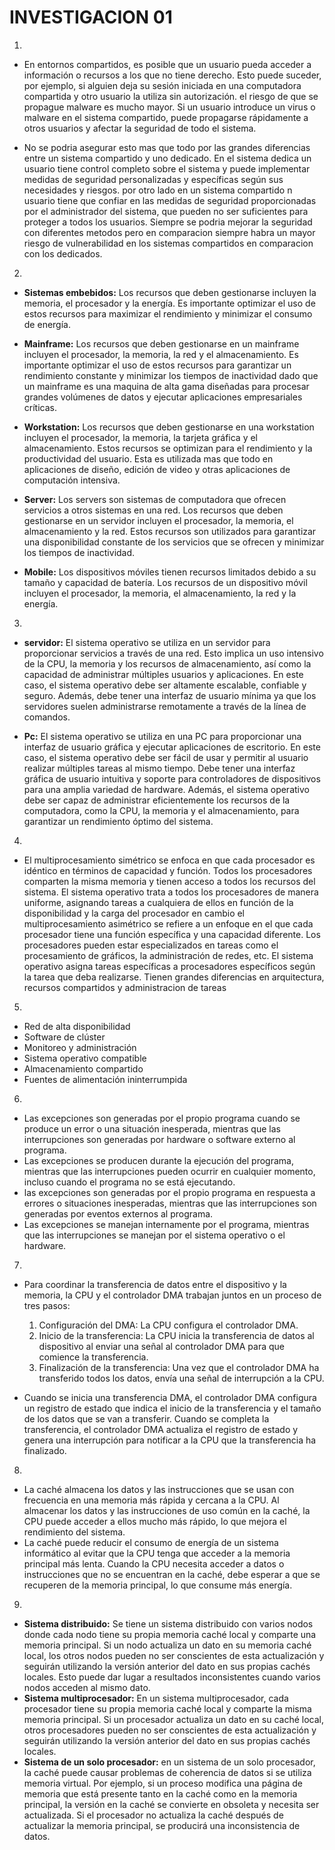 # **INVESTIGACION 01**

1.

 * En entornos compartidos, es posible que un usuario pueda acceder a información o recursos a los que no tiene derecho. Esto puede suceder, por ejemplo, si alguien deja su sesión iniciada en una computadora compartida y otro usuario la utiliza sin autorización.
el riesgo de que se propague malware es mucho mayor. Si un usuario introduce un virus o malware en el sistema compartido, puede propagarse rápidamente a otros usuarios y afectar la seguridad de todo el sistema.

 * No se podria asegurar esto mas que todo por las grandes diferencias entre un sistema compartido y uno dedicado. En el sistema dedica un usuario tiene control completo sobre el sistema y puede implementar medidas de seguridad personalizadas y específicas según sus necesidades y riesgos. por otro lado en un sistema compartido n usuario tiene que confiar en las medidas de seguridad proporcionadas por el administrador del sistema, que pueden no ser suficientes para proteger a todos los usuarios. Siempre se podria mejorar la seguridad con diferentes metodos pero en comparacion siempre habra un mayor riesgo de vulnerabilidad en los sistemas compartidos en comparacion con los dedicados.

2. 
 
 * **Sistemas embebidos:** Los recursos que deben gestionarse incluyen la memoria, el procesador y la energía. Es importante optimizar el uso de estos recursos para maximizar el rendimiento y minimizar el consumo de energía.

 * **Mainframe:** Los recursos que deben gestionarse en un mainframe incluyen el procesador, la memoria, la red y el almacenamiento. Es importante optimizar el uso de estos recursos para garantizar un rendimiento constante y minimizar los tiempos de inactividad dado que un mainframe es una maquina de alta gama diseñadas para procesar grandes volúmenes de datos y ejecutar aplicaciones empresariales críticas.
  
 * **Workstation:** Los recursos que deben gestionarse en una workstation incluyen el procesador, la memoria, la tarjeta gráfica y el almacenamiento. Estos recursos se optimizan para el rendimiento y la productividad del usuario. Esta es utilizada mas que todo en aplicaciones de diseño, edición de video y otras aplicaciones de computación intensiva.
  
 * **Server:** Los servers son sistemas de computadora que ofrecen servicios a otros sistemas en una red. Los recursos que deben gestionarse en un servidor incluyen el procesador, la memoria, el almacenamiento y la red. Estos recursos son utilizados para garantizar una disponibilidad constante de los servicios que se ofrecen y minimizar los tiempos de inactividad.
  
 * **Mobile:** Los dispositivos móviles tienen recursos limitados debido a su tamaño y capacidad de batería. Los recursos de un dispositivo móvil incluyen el procesador, la memoria, el almacenamiento, la red y la energía. 

3. 

 * **servidor:** El sistema operativo se utiliza en un servidor para proporcionar servicios a través de una red. Esto implica un uso intensivo de la CPU, la memoria y los recursos de almacenamiento, así como la capacidad de administrar múltiples usuarios y aplicaciones. En este caso, el sistema operativo debe ser altamente escalable, confiable y seguro. Además, debe tener una interfaz de usuario mínima ya que los servidores suelen administrarse remotamente a través de la línea de comandos.

 * **Pc:** El sistema operativo se utiliza en una PC para proporcionar una interfaz de usuario gráfica y ejecutar aplicaciones de escritorio. En este caso, el sistema operativo debe ser fácil de usar y permitir al usuario realizar múltiples tareas al mismo tiempo. Debe tener una interfaz gráfica de usuario intuitiva y soporte para controladores de dispositivos para una amplia variedad de hardware. Además, el sistema operativo debe ser capaz de administrar eficientemente los recursos de la computadora, como la CPU, la memoria y el almacenamiento, para garantizar un rendimiento óptimo del sistema.


4. 

 * El multiprocesamiento simétrico se enfoca en que cada procesador es idéntico en términos de capacidad y función. Todos los procesadores comparten la misma memoria y tienen acceso a todos los recursos del sistema. El sistema operativo trata a todos los procesadores de manera uniforme, asignando tareas a cualquiera de ellos en función de la disponibilidad y la carga del procesador en cambio el multiprocesamiento asimétrico se refiere a un enfoque en el que cada procesador tiene una función específica y una capacidad diferente. Los procesadores pueden estar especializados en tareas como el procesamiento de gráficos, la administración de redes, etc. El sistema operativo asigna tareas específicas a procesadores específicos según la tarea que deba realizarse. Tienen grandes diferencias en arquitectura, recursos compartidos y administracion de tareas 

5. 

 * Red de alta disponibilidad
 * Software de clúster
 * Monitoreo y administración
 * Sistema operativo compatible
 * Almacenamiento compartido
 * Fuentes de alimentación ininterrumpida

6. 

 * Las excepciones son generadas por el propio programa cuando se produce un error o una situación inesperada, mientras que las interrupciones son generadas por hardware o software externo al programa.
 * Las excepciones se producen durante la ejecución del programa, mientras que las interrupciones pueden ocurrir en cualquier momento, incluso cuando el programa no se está ejecutando.
 * las excepciones son generadas por el propio programa en respuesta a errores o situaciones inesperadas, mientras que las interrupciones son generadas por eventos externos al programa. 
 * Las excepciones se manejan internamente por el programa, mientras que las interrupciones se manejan por el sistema operativo o el hardware.

7. 

 * Para coordinar la transferencia de datos entre el dispositivo y la memoria, la CPU y el controlador DMA trabajan juntos en un proceso de tres pasos:
    1. Configuración del DMA: La CPU configura el controlador DMA.
    2. Inicio de la transferencia: La CPU inicia la transferencia de datos al dispositivo al enviar una señal al controlador DMA para que comience la transferencia.
    3. Finalización de la transferencia: Una vez que el controlador DMA ha transferido todos los datos, envía una señal de interrupción a la CPU.
   
 * Cuando se inicia una transferencia DMA, el controlador DMA configura un registro de estado que indica el inicio de la transferencia y el tamaño de los datos que se van a transferir. Cuando se completa la transferencia, el controlador DMA actualiza el registro de estado y genera una interrupción para notificar a la CPU que la transferencia ha finalizado.

8. 

* La caché almacena los datos y las instrucciones que se usan con frecuencia en una memoria más rápida y cercana a la CPU. Al almacenar los datos y las instrucciones de uso común en la caché, la CPU puede acceder a ellos mucho más rápido, lo que mejora el rendimiento del sistema.
* La caché puede reducir el consumo de energía de un sistema informático al evitar que la CPU tenga que acceder a la memoria principal más lenta. Cuando la CPU necesita acceder a datos o instrucciones que no se encuentran en la caché, debe esperar a que se recuperen de la memoria principal, lo que consume más energía.

9.

* **Sistema distribuido:** Se tiene un sistema distribuido con varios nodos donde cada nodo tiene su propia memoria caché local y comparte una memoria principal. Si un nodo actualiza un dato en su memoria caché local, los otros nodos pueden no ser conscientes de esta actualización y seguirán utilizando la versión anterior del dato en sus propias cachés locales. Esto puede dar lugar a resultados inconsistentes cuando varios nodos acceden al mismo dato.
* **Sistema multiprocesador:** En un sistema multiprocesador, cada procesador tiene su propia memoria caché local y comparte la misma memoria principal. Si un procesador actualiza un dato en su caché local, otros procesadores pueden no ser conscientes de esta actualización y seguirán utilizando la versión anterior del dato en sus propias cachés locales.
* **Sistema de un solo procesador:** en un sistema de un solo procesador, la caché puede causar problemas de coherencia de datos si se utiliza memoria virtual. Por ejemplo, si un proceso modifica una página de memoria que está presente tanto en la caché como en la memoria principal, la versión en la caché se convierte en obsoleta y necesita ser actualizada. Si el procesador no actualiza la caché después de actualizar la memoria principal, se producirá una inconsistencia de datos.





